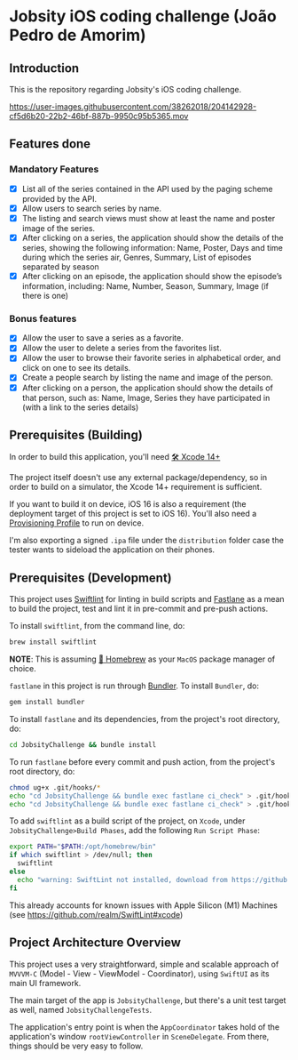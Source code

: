 # Jobsity iOS coding challenge (João Pedro de Amorim)

## Introduction

This is the repository regarding Jobsity's iOS coding challenge.

https://user-images.githubusercontent.com/38262018/204142928-cf5d6b20-22b2-46bf-887b-9950c95b5365.mov

## Features done

### Mandatory Features

- [x] List all of the series contained in the API used by the paging scheme provided by the API.
- [x] Allow users to search series by name.
- [x] The listing and search views must show at least the name and poster image of the series.
- [x] After clicking on a series, the application should show the details of the series, showing the following information: Name, Poster, Days and time during which the series air, Genres, Summary, List of episodes separated by season
- [x] After clicking on an episode, the application should show the episode’s information, including: Name, Number, Season, Summary, Image (if there is one)

### Bonus features

- [x] Allow the user to save a series as a favorite.
- [x] Allow the user to delete a series from the favorites list.
- [x] Allow the user to browse their favorite series in alphabetical order, and click on one to see its details.
- [x] Create a people search by listing the name and image of the person.
- [x] After clicking on a person, the application should show the details of that person, such as: Name, Image, Series they have participated in (with a link to the series details)

## Prerequisites (Building)

In order to build this application, you'll need [🛠 Xcode 14+]

The project itself doesn't use any external package/dependency, so in order to build on a simulator, the Xcode 14+ requirement is sufficient.

If you want to build it on device, iOS 16 is also a requirement (the deployment target of this project is set to iOS 16).
You'll also need a [Provisioning Profile] to run on device.

I'm also exporting a signed `.ipa` file under the `distribution` folder case the tester wants to sideload the application on their phones.

## Prerequisites (Development)

This project uses [Swiftlint] for linting in build scripts and [Fastlane] as a mean to build the project, test and lint it in pre-commit and pre-push actions.

To install `swiftlint`, from the command line, do:

```bash
brew install swiftlint
```

**NOTE**: This is assuming [🍺 Homebrew] as your `MacOS` package manager of choice.

`fastlane` in this project is run through [Bundler]. To install `Bundler`, do:

```bash
gem install bundler
```

To install `fastlane` and its dependencies, from the project's root directory, do:

```bash
cd JobsityChallenge && bundle install
```

To run `fastlane` before every commit and push action, from the project's root directory, do:

```bash
chmod ug+x .git/hooks/*
echo "cd JobsityChallenge && bundle exec fastlane ci_check" > .git/hooks/pre-commit
echo "cd JobsityChallenge && bundle exec fastlane ci_check" > .git/hooks/pre-push
```

To add `swiftlint` as a build script of the project, on `Xcode`, under `JobsityChallenge>Build Phases`, add the following `Run Script Phase`:

```bash
export PATH="$PATH:/opt/homebrew/bin"
if which swiftlint > /dev/null; then
  swiftlint
else
  echo "warning: SwiftLint not installed, download from https://github.com/realm/SwiftLint"
fi
```

This already accounts for known issues with Apple Silicon (M1) Machines (see https://github.com/realm/SwiftLint#xcode)

## Project Architecture Overview

This project uses a very straightforward, simple and scalable approach of `MVVVM-C` (Model - View - ViewModel - Coordinator), using `SwiftUI` as its main UI framework.

The main target of the app is `JobsityChallenge`, but there's a unit test target as well, named `JobsityChallengeTests`.

The application's entry point is when the `AppCoordinator` takes hold of the application's window `rootViewController` in `SceneDelegate`. From there, things should be very easy to follow.

<!-- Links -->

[🛠 xcode 14+]: https://apps.apple.com/us/app/xcode/id497799835?mt=12
[🍺 homebrew]: https://brew.sh
[swiftlint]: https://github.com/realm/SwiftLint
[fastlane]: https://fastlane.tools/
[bundler]: https://bundler.io/
[provisioning profile]: https://developer.apple.com/documentation/appstoreconnectapi/profiles
